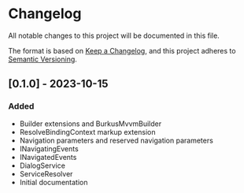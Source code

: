 # Changelog

All notable changes to this project will be documented in this file.

The format is based on [Keep a Changelog](https://keepachangelog.com/en/1.0.0/),
and this project adheres to [Semantic Versioning](https://semver.org/spec/v2.0.0.html).

## [0.1.0] - 2023-10-15

### Added
- Builder extensions and BurkusMvvmBuilder
- ResolveBindingContext markup extension
- Navigation parameters and reserved navigation parameters
- INavigatingEvents
- INavigatedEvents
- DialogService
- ServiceResolver
- Initial documentation